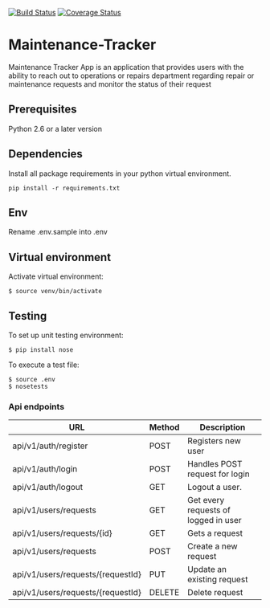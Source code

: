 [![Build Status](https://travis-ci.org/blac-siren/Maintenance-Tracker.svg?branch=deployment)](https://travis-ci.org/blac-siren/Maintenance-Tracker)
[![Coverage Status](https://coveralls.io/repos/github/blac-siren/Maintenance-Tracker/badge.svg?branch=deployment)](https://coveralls.io/github/blac-siren/Maintenance-Tracker?branch=deployment)

# Maintenance-Tracker
Maintenance Tracker App is an application that provides users with the ability to reach out to operations or repairs department regarding repair or maintenance requests and monitor the status of their request

## Prerequisites

Python 2.6 or a later version

## Dependencies
Install all package requirements in your python virtual environment.
```
pip install -r requirements.txt
```
## Env
Rename .env.sample into .env

## Virtual environment
Activate virtual environment:

```
$ source venv/bin/activate
```

## Testing
To set up unit testing environment:

```
$ pip install nose
```

To execute a test file:

```
$ source .env
$ nosetests
```




### Api endpoints

| URL | Method|  Description 
| --- | --- | --- 
| api/v1/auth/register | POST | Registers new user 
| api/v1/auth/login | POST | Handles POST request for login
| api/v1/auth/logout | GET | Logout a user.
| api/v1/users/requests | GET | Get every requests of logged in user
| api/v1/users/requests/{id} | GET | Gets a request 
| api/v1/users/requests | POST | Create a new request
| api/v1/users/requests/{requestId}  | PUT | Update an existing request
| api/v1/users/requests/{requestId} | DELETE | Delete request


